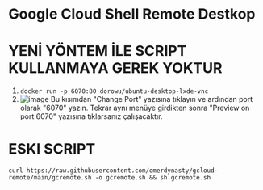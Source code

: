 # Google Cloud Shell Remote Destkop

# YENİ YÖNTEM İLE SCRIPT KULLANMAYA GEREK YOKTUR

1. `docker run -p 6070:80 dorowu/ubuntu-desktop-lxde-vnc`
2. ![image](https://github.com/omerdynasty/gcloud-remote/assets/74985599/2160d002-176a-4c1e-8099-06ccee5e2089)
Bu kısımdan "Change Port" yazısına tıklayın ve ardından port olarak "6070" yazın.
Tekrar aynı menüye girdikten sonra "Preview on port 6070" yazısına tıklarsanız çalışacaktır.

# ESKI SCRIPT
`curl https://raw.githubusercontent.com/omerdynasty/gcloud-remote/main/gcremote.sh -o gcremote.sh && sh gcremote.sh`














